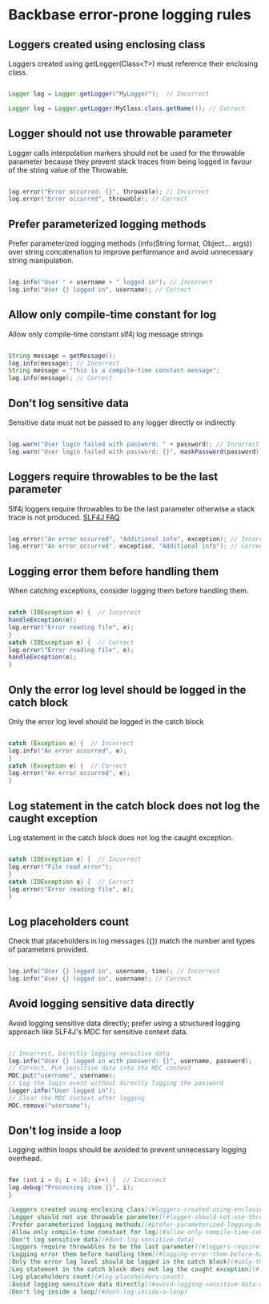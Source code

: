# Backbase error-prone logging rules

## Loggers created using enclosing class

Loggers created using getLogger(Class<?>) must reference their enclosing class.
```java

Logger log = Logger.getLogger("MyLogger");  // Incorrect

Logger log = Logger.getLogger(MyClass.class.getName()); // Correct

```

## Logger should not use throwable parameter

Logger calls interpolation markers should not be used for the throwable parameter because they prevent stack traces from being logged in favour of the string value of the Throwable.

```java

log.error("Error occurred: {}", throwable); // Incorrect
log.error("Error occurred", throwable); // Correct

```

## Prefer parameterized logging methods

Prefer parameterized logging methods (info(String format, Object... args)) over string concatenation to improve performance and avoid unnecessary string manipulation.

```java

log.info("User " + username + " logged in"); // Incorrect
log.info("User {} logged in", username); // Correct

```



## Allow only compile-time constant for log 

Allow only compile-time constant slf4j log message strings

```java

String message = getMessage();
log.info(message); // Incorrect
String message = "This is a compile-time constant message";
log.info(message); // Correct

```



## Don't log sensitive data

Sensitive data must not be passed to any logger directly or indirectly

```java

log.warn("User login failed with password: " + password); // Incorrect
log.warn("User login failed with password: {}", maskPassword(password)); // Correct

```



## Loggers require throwables to be the last parameter 

Slf4j loggers require throwables to be the last parameter otherwise a stack trace is not produced. [SLF4J FAQ](https://www.slf4j.org/faq.html#paramException)

```java 

log.error("An error occurred", "Additional info", exception); // Incorrect
log.error("An error occurred", exception, "Additional info"); // Correct

```


## Logging error them before handling them

When catching exceptions, consider logging them before handling them.

```java

catch (IOException e) {  // Incorrect
handleException(e);  
log.error("Error reading file", e);
}
catch (IOException e) {  // Correct
log.error("Error reading file", e);
handleException(e);
}

```


## Only the error log level should be logged in the catch block

Only the error log level should be logged in the catch block

```java

catch (Exception e) {  // Incorrect
log.info("An error occurred", e);
}
catch (Exception e) {  // Correct
log.error("An error occurred", e);
}

```



## Log statement in the catch block does not log the caught exception

Log statement in the catch block does not log the caught exception.

```java

catch (IOException e) {  // Incorrect
log.error("File read error");
}
catch (IOException e) {  // Correct
log.error("Error reading file", e);
}

```



## Log placeholders count

Check that placeholders in log messages ({}) match the number and types of parameters provided.

```java

log.info("User {} logged in", username, time); // Incorrect
log.info("User {} logged in", username); // Correct

```


## Avoid logging sensitive data directly

Avoid logging sensitive data directly; prefer using a structured logging approach like SLF4J's MDC for sensitive context data.

```java

// Incorrect, Directly logging sensitive data
log.info("User {} logged in with password: {}", username, password);
// Correct, Put sensitive data into the MDC context
MDC.put("username", username);
// Log the login event without directly logging the password
logger.info("User logged in");
// Clear the MDC context after logging
MDC.remove("username");

```



## Don't log inside a loop

Logging within loops should be avoided to prevent unnecessary logging overhead.

```java

for (int i = 0; i < 10; i++) {  // Incorrect
log.debug("Processing item {}", i);  
}

```

```markdown
[Loggers created using enclosing class](#loggers-created-using-enclosing-class)
[Logger should not use throwable parameter](#logger-should-not-use-throwable-parameter)
[Prefer parameterized logging methods](#prefer-parameterized-logging-methods)
[Allow only compile-time constant for log](#allow-only-compile-time-constant-for-log)
[Don't log sensitive data](#dont-log-sensitive-data)
[Loggers require throwables to be the last parameter](#loggers-require-throwables-to-be-the-last-parameter)
[Logging error them before handling them](#logging-error-them-before-handling-them)
[Only the error log level should be logged in the catch block](#only-the-error-log-level-should-be-logged-in-the-catch-block)
[Log statement in the catch block does not log the caught exception](#log-statement-in-the-catch-block-does-not-log-the-caught-exception)
[Log placeholders count](#log-placeholders-count)
[Avoid logging sensitive data directly](#avoid-logging-sensitive-data-directly)
[Don't log inside a loop](#dont-log-inside-a-loop)
```


 